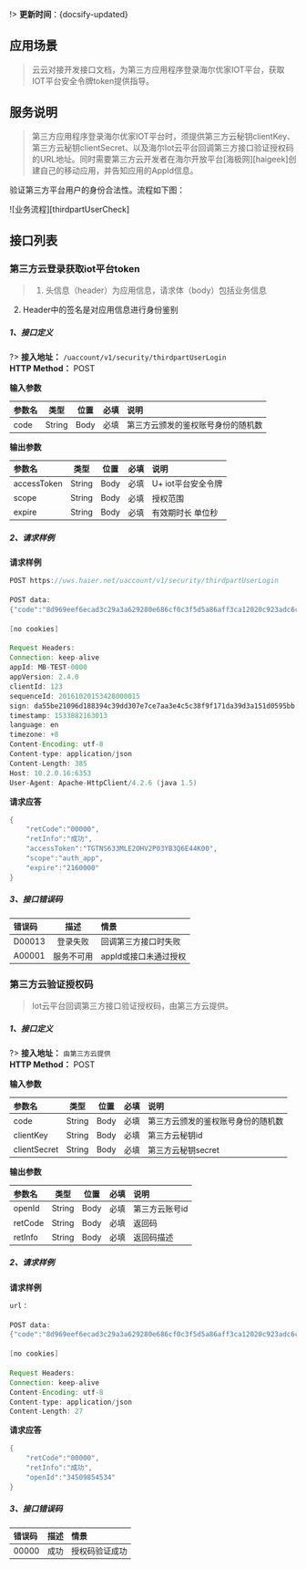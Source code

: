 
!> **更新时间**：{docsify-updated}  


## 应用场景
>  云云对接开发接口文档，为第三方应用程序登录海尔优家IOT平台，获取IOT平台安全令牌token提供指导。


## 服务说明
	
> 第三方应用程序登录海尔优家IOT平台时，须提供第三方云秘钥clientKey、第三方云秘钥clientSecret、以及海尔Iot云平台回调第三方接口验证授权码的URL地址。同时需要第三方云开发者在海尔开放平台[海极网][haigeek]创建自己的移动应用，并告知应用的AppId信息。



验证第三方平台用户的身份合法性。流程如下图：

![业务流程][thirdpartUserCheck]

## 接口列表

### 第三方云登录获取iot平台token

> 1. 头信息（header）为应用信息，请求体（body）包括业务信息
2.	Header中的签名是对应用信息进行身份鉴别




##### 1、接口定义
?> **接入地址：** `/uaccount/v1/security/thirdpartUserLogin`</br>
**HTTP Method：** POST  


**输入参数**

参数名|类型|位置|必填|说明
:-|:-:|:-:|:-:|:-
code|String|Body|必填|第三方云颁发的鉴权账号身份的随机数  


**输出参数**

参数名|类型|位置|必填|说明
:-|:-:|:-:|:-:|:-
accessToken|String|Body|必填|U+ iot平台安全令牌 
scope|String|Body|必填|授权范围 
expire|String|Body|必填|有效期时长 单位秒

##### 2、请求样例

**请求样例**

```java 
POST https://uws.haier.net/uaccount/v1/security/thirdpartUserLogin

POST data:
{"code":"8d969eef6ecad3c29a3a629280e686cf0c3f5d5a86aff3ca12020c923adc6c92"}

[no cookies]

Request Headers:
Connection: keep-alive
appId: MB-TEST-0000
appVersion: 2.4.0
clientId: 123
sequenceId: 20161020153428000015
sign: da55be21096d188394c39dd307e7ce7aa3e4c5c38f9f171da39d3a151d0595bb
timestamp: 1533882163013 
language: en
timezone: +8
Content-Encoding: utf-8
Content-type: application/json
Content-Length: 385
Host: 10.2.0.16:6353
User-Agent: Apache-HttpClient/4.2.6 (java 1.5)

```

**请求应答**

``` java
{
	"retCode":"00000",
	"retInfo":"成功",
	"accessToken":"TGTNS633MLE2OHV2P03YB3Q6E44K00",
	"scope":"auth_app",
	"expire":"2160000"
}


```

##### 3、接口错误码

错误码|描述|情景 
:-|:-:|:-
D00013|登录失败|回调第三方接口时失败    
A00001|服务不可用|appId或接口未通过授权



### 第三方云验证授权码

> Iot云平台回调第三方接口验证授权码，由第三方云提供。


##### 1、接口定义
?> **接入地址：** `由第三方云提供`</br>
**HTTP Method：** POST  
    

**输入参数**

参数名|类型|位置|必填|说明
:-|:-:|:-:|:-:|:-
code|String|Body|必填|第三方云颁发的鉴权账号身份的随机数
clientKey|String|Body|必填|第三方云秘钥id
clientSecret|String|Body|必填|第三方云秘钥secret

**输出参数**

参数名|类型|位置|必填|说明
:-|:-:|:-:|:-:|:-
openId|String|Body|必填|第三方云账号id
retCode|String|Body|必填|返回码
retInfo|String|Body|必填|返回码描述
 

##### 2、请求样例

**请求样例**

```java
url：

POST data:
{"code":"8d969eef6ecad3c29a3a629280e686cf0c3f5d5a86aff3ca12020c923adc6c92"," clientKey":"iot-client-project"," clientSecret ":"E3er4J88P=vb9"}

[no cookies]

Request Headers:
Connection: keep-alive
Content-Encoding: utf-8
Content-type: application/json
Content-Length: 27


```

**请求应答**

```java
{
	"retCode":"00000",
	"retInfo":"成功",
	"openId":"34509854534"
}

```




##### 3、接口错误码

错误码|描述|情景 
:-|:-:|:-
00000|成功|授权码验证成功  
   








[^-^]:常用图片注释
[haigeek]:(http://www.haigeek.com)
[thirdpartUserCheck]:_media/_thirdpartUserLogin/thirdpartUserCheck.png

